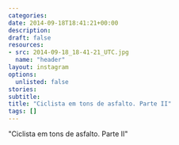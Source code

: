 ```yaml
---
categories:
date: 2014-09-18T18:41:21+00:00
description:
draft: false
resources:
- src: 2014-09-18_18-41-21_UTC.jpg
  name: "header"
layout: instagram
options:
  unlisted: false
stories:
subtitle:
title: "Ciclista em tons de asfalto. Parte II"
tags: []
---
```


"Ciclista em tons de asfalto. Parte II"
